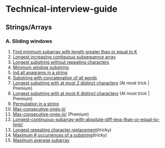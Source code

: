 # Technical-interview-guide

## Strings/Arrays
 ### A. Sliding windows
 1. [Find minimum subarray with length greater than or equal to K](https://leetcode.com/problems/minimum-size-subarray-sum/)
 2. [Longest increasing contiguous subsequence array](https://leetcode.com/problems/longest-continuous-increasing-subsequence/)
 3. [Longest substring without repeating characters](https://leetcode.com/problems/longest-substring-without-repeating-characters/)
 4. [Minimum window substring](https://leetcode.com/problems/minimum-window-substring/)
 5. [ind all anagrams in a string](https://leetcode.com/problems/find-all-anagrams-in-a-string/) 
 6. [Substring with concatenation of all words](https://leetcode.com/problems/substring-with-concatenation-of-all-words/)
 7. [Longest substring with at most 2 distinct characters](https://leetcode.com/problems/longest-substring-with-at-most-two-distinct-characters/) (At most trick | Premium) 
 8. [Longest substring with at most K distinct characters](https://leetcode.com/problems/longest-substring-with-at-most-k-distinct-characters/) (At most trick | Premium) 
 9. [Permutation in a string](https://leetcode.com/problems/permutation-in-string/)
 10. [Max-consecutive-ones-ii/](https://leetcode.com/problems/max-consecutive-ones-ii/) 
 11. [Max-consecutive-ones-iii/](https://leetcode.com/problems/max-consecutive-ones-iii/) (Premium) 
 12. [Longest-continuous-subarray-with-absolute-diff-less-than-or-equal-to-limit/](https://leetcode.com/problems/longest-continuous-subarray-with-absolute-diff-less-than-or-equal-to-limit/)
 13. [Longest repeating character replacement](https://leetcode.com/problems/max-consecutive-ones-ii/)(tricky)
 14. [Maximum # occurrences of a substring](https://leetcode.com/problems/max-consecutive-ones-iii/)(tricky)
 15. [Maximum average subarray](https://leetcode.com/problems/maximum-average-subarray-i/)